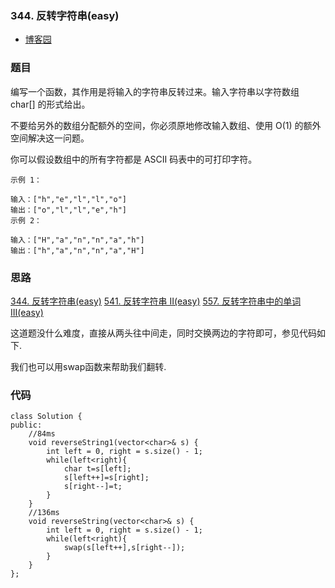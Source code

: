### 344. 反转字符串(easy)

- [博客园](http://www.cnblogs.com/grandyang/p/5420836.html)


### 题目 

编写一个函数，其作用是将输入的字符串反转过来。输入字符串以字符数组 char[] 的形式给出。

不要给另外的数组分配额外的空间，你必须原地修改输入数组、使用 O(1) 的额外空间解决这一问题。

你可以假设数组中的所有字符都是 ASCII 码表中的可打印字符。

 
	示例 1：
	
	输入：["h","e","l","l","o"]
	输出：["o","l","l","e","h"]
	示例 2：
	
	输入：["H","a","n","n","a","h"]
	输出：["h","a","n","n","a","H"]

### 思路

[344. 反转字符串(easy)](https://github.com/wsqat/OJ/blob/master/LeetCode-CN/344.%20%E5%8F%8D%E8%BD%AC%E5%AD%97%E7%AC%A6%E4%B8%B2(easy).md)
[541. 反转字符串 II(easy)](https://github.com/wsqat/OJ/blob/master/LeetCode-CN/541.%20%E5%8F%8D%E8%BD%AC%E5%AD%97%E7%AC%A6%E4%B8%B2%20II(easy).md)
[557. 反转字符串中的单词 III(easy)](https://github.com/wsqat/OJ/blob/master/LeetCode-CN/557.%20%E5%8F%8D%E8%BD%AC%E5%AD%97%E7%AC%A6%E4%B8%B2%E4%B8%AD%E7%9A%84%E5%8D%95%E8%AF%8D%20III(easy).md)

这道题没什么难度，直接从两头往中间走，同时交换两边的字符即可，参见代码如下.

我们也可以用swap函数来帮助我们翻转.


### 代码
```
class Solution {
public:
    //84ms
    void reverseString1(vector<char>& s) {
        int left = 0, right = s.size() - 1;
        while(left<right){
            char t=s[left];
            s[left++]=s[right];
            s[right--]=t;
        }
    }
    //136ms
    void reverseString(vector<char>& s) {
        int left = 0, right = s.size() - 1;
        while(left<right){
            swap(s[left++],s[right--]);
        }
    }
};
```